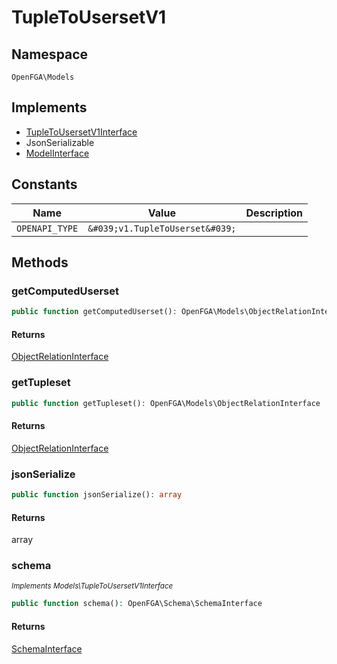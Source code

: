 # TupleToUsersetV1


## Namespace
`OpenFGA\Models`

## Implements
* [TupleToUsersetV1Interface](Models/TupleToUsersetV1Interface.md)
* JsonSerializable
* [ModelInterface](Models/ModelInterface.md)

## Constants
| Name | Value | Description |
|------|-------|-------------|
| `OPENAPI_TYPE` | `&#039;v1.TupleToUserset&#039;` |  |


## Methods
### getComputedUserset


```php
public function getComputedUserset(): OpenFGA\Models\ObjectRelationInterface
```



#### Returns
[ObjectRelationInterface](Models/ObjectRelationInterface.md)

### getTupleset


```php
public function getTupleset(): OpenFGA\Models\ObjectRelationInterface
```



#### Returns
[ObjectRelationInterface](Models/ObjectRelationInterface.md)

### jsonSerialize


```php
public function jsonSerialize(): array
```



#### Returns
array

### schema

*<small>Implements Models\TupleToUsersetV1Interface</small>*  

```php
public function schema(): OpenFGA\Schema\SchemaInterface
```



#### Returns
[SchemaInterface](Schema/SchemaInterface.md)


